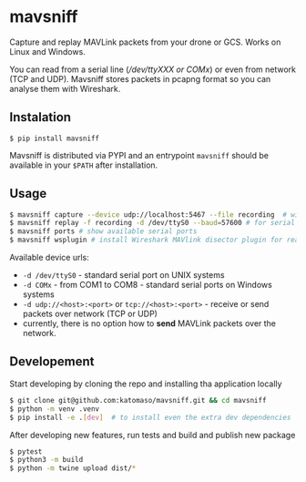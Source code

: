 # mavsniff

Capture and replay MAVLink packets from your drone or GCS. Works on Linux and Windows.

You can read from a serial line (_/dev/ttyXXX or COMx_) or even from network (TCP and UDP). Mavsniff stores packets in pcapng format so you can analyse them with Wireshark.

## Instalation

```$ pip install mavsniff```

Mavsniff is distributed via PYPI and an entrypoint `mavsniff` should be available in your `$PATH` after installation.

## Usage

```bash
$ mavsniff capture --device udp://localhost:5467 --file recording  # will append .pcapng to the file name autom7y
$ mavsniff replay -f recording -d /dev/ttyS0 --baud=57600 # for serial line, specify baud if different from 115200
$ mavsniff ports # show available serial ports
$ mavsniff wsplugin # install Wireshark MAVlink disector plugin for reading Mavlink packets
```

Available device urls:
 * `-d /dev/ttyS0` - standard serial port on UNIX systems
 * `-d COMx` - from COM1 to COM8 - standard serial ports on Windows systems
 * `-d udp://<host>:<port>` or `tcp://<host>:<port>` - receive or send packets over network (TCP or UDP)
 * currently, there is no option how to **send** MAVLink packets over the network.


## Developement

Start developing by cloning the repo and installing tha application locally

```bash
$ git clone git@github.com:katomaso/mavsniff.git && cd mavsniff
$ python -m venv .venv
$ pip install -e .[dev]  # to install even the extra dev dependencies
```

After developing new features, run tests and build and publish new package

```bash
$ pytest
$ python3 -m build
$ python -m twine upload dist/*
```
